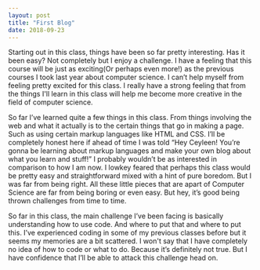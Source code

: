 ```yaml
---
layout: post
title: "First Blog"
date: 2018-09-23
---
```

Starting out in this class, things have been so far pretty interesting. Has it been easy? Not completely but I enjoy a challenge. I have a feeling that this course will be just as exciting(Or perhaps even more!) as the previous courses I took last year about computer science. I can’t help myself from feeling pretty excited for this class. I really have a strong feeling that from the things I'll learn in this class will help me become more creative in the field of computer science. 

So far I’ve learned quite a few things in this class. From things involving the web and what it actually is to the certain things that go in making a page. Such as using certain markup languages like HTML and CSS. I’ll be completely honest here if ahead of time I was told “Hey Ceyleen! You’re gonna be learning about markup languages and make your own blog about what you learn and stuff!” I probably wouldn’t be as interested in comparison to how I am now. I lowkey feared that perhaps this class would be pretty easy and straightforward mixed with a hint of pure boredom. But I was far from being right. All these little pieces that are apart of Computer Science are far from being boring or even easy. But hey, it’s good being thrown challenges from time to time.

So far in this class, the main challenge I’ve been facing is basically understanding how to use code. And where to put that and where to put this. I’ve experienced coding in some of my previous classes before but it seems my memories are a bit scattered. I won't say that I  have completely no idea of how to code or what to do. Because it’s definitely not true. But I have confidence that I’ll be able to attack this challenge head on. 

